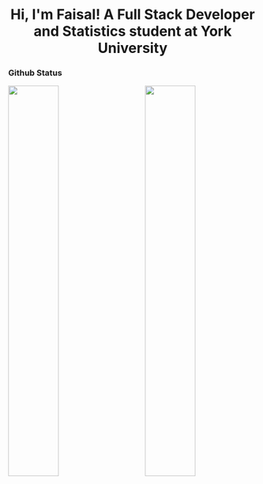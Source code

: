 <!-- 
<!-- ![](https://raw.githubusercontent.com/halfrost/halfrost/master/icons/header_.png) -->
<h1 align="center"> Hi, I'm Faisal! A Full Stack Developer and Statistics student at York University </h1>

<!-- <h3 align="center">I'm a enthusiastic and passionate Full Stack Developer ❤</h3>  
 -->
<!--
![](https://visitor-badge.glitch.me/badge?page_id=feysalaf.feysalaf)
 -->
###

<!-- 
![focus](https://img.shields.io/badge/focus-FullStack-critical)
 -->
<!-- <hr/>
 -->
### Github Status

<img  src="https://github-readme-stats.vercel.app/api?username=feysalaf&show_icons=true&hide_border=true" width="45%" align="right" >
<img  src="https://github-readme-streak-stats.herokuapp.com/?user=feysalaf&hide_border=true" width="45%" >

<br /> <br />



<!-- ### Languages and Tools:


<a href="https://www.w3.org/html/" target="_blank"><img align="left" alt="HTML5" width="26px" src="https://raw.githubusercontent.com/github/explore/80688e429a7d4ef2fca1e82350fe8e3517d3494d/topics/html/html.png" /></a>
<a href="https://www.w3schools.com/css/" target="_blank"><img align="left" alt="CSS3" width="26px" src="https://raw.githubusercontent.com/github/explore/80688e429a7d4ef2fca1e82350fe8e3517d3494d/topics/css/css.png" /></a>
<a href="https://www.python.org" target="_blank"> <img align="left" alt="Python" width="26px" src="https://github.com/Aakarsh-B/trying-repos/blob/master/python-5.svg?raw=true"/> </a>
<a href="https://www.cprogramming.com/" target="_blank"> <img align="left" alt="C" width="26px" src="https://github.com/Aakarsh-B/trying-repos/blob/master/c-programming.png"/> </a>
<a href="https://www.w3schools.com/cpp/" target="_blank"> <img align="left" alt="C++" width="26px" src="https://github.com/Aakarsh-B/trying-repos/blob/master/c++.png"/> </a>
<a href="https://git-scm.com/" target="_blank"> <img align="left" alt="git" width="26px" src="https://www.vectorlogo.zone/logos/git-scm/git-scm-icon.svg"/> </a>
<img align="left" alt="GitHub" width="26px" src="https://github.com/Aakarsh-B/trying-repos/blob/master/github.svg" />
<br />
<br />

 -->















<!--
**feysalaf/feysalaf** is a ✨ _special_ ✨ repository because its `README.md` (this file) appears on your GitHub profile.

Here are some ideas to get you started:

- 🔭 I’m currently working on ...
- 🌱 I’m currently learning ...
- 👯 I’m looking to collaborate on ...
- 🤔 I’m looking for help with ...
- 💬 Ask me about ...
- 📫 How to reach me: ...
- 😄 Pronouns: ...
- ⚡ Fun fact: ...
-->
